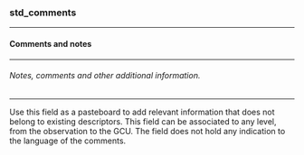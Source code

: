 ### std_comments



------
#### Comments and notes



------
###### Notes, comments and other additional information.



------
Use this field as a pasteboard to add relevant information that does not belong to existing descriptors. This field can be associated to any level, from the observation to the GCU. The field does not hold any indication to the language of the comments.